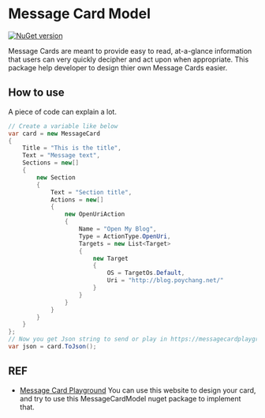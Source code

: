# Message Card Model

[![NuGet version](https://badge.fury.io/nu/MessageCardModel.svg)](https://badge.fury.io/nu/MessageCardModel)

Message Cards are meant to provide easy to read, at-a-glance information that users can very quickly decipher and act upon when appropriate.
This package help developer to design thier own Message Cards easier.

## How to use

A piece of code can explain a lot.

```csharp
// Create a variable like below
var card = new MessageCard
{
    Title = "This is the title",
    Text = "Message text",
    Sections = new[]
    {
        new Section
        {
            Text = "Section title",
            Actions = new[]
            {
                new OpenUriAction
                {
                    Name = "Open My Blog",
                    Type = ActionType.OpenUri,
                    Targets = new List<Target>
                    {
                        new Target
                        {
                            OS = TargetOs.Default,
                            Uri = "http://blog.poychang.net/"
                        }
                    }
                }
            }
        }
    }
};
// Now you get Json string to send or play in https://messagecardplayground.azurewebsites.net
var json = card.ToJson();
```

## REF

- [Message Card Playground](https://messagecardplayground.azurewebsites.net) You can use this website to design your card, and try to use this MessageCardModel nuget package to implement that.
